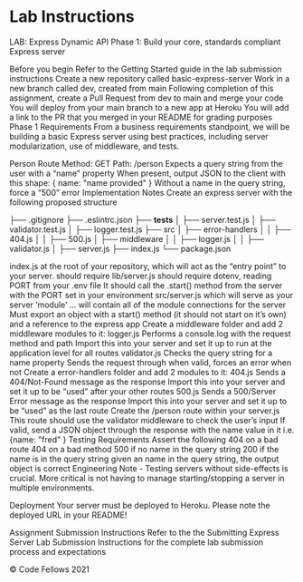 # Lab Instructions

LAB: Express
Dynamic API Phase 1: Build your core, standards compliant Express server

Before you begin
Refer to the Getting Started guide in the lab submission instructions
Create a new repository called basic-express-server
Work in a new branch called dev, created from main
Following completion of this assignment, create a Pull Request from dev to main and merge your code
You will deploy from your main branch to a new app at Heroku
You will add a link to the PR that you merged in your README for grading purposes
Phase 1 Requirements
From a business requirements standpoint, we will be building a basic Express server using best practices, including server modularization, use of middleware, and tests.

Person Route
Method: GET
Path: /person
Expects a query string from the user with a “name” property
When present, output JSON to the client with this shape: { name: "name provided" }
Without a name in the query string, force a “500” error
Implementation Notes
Create an express server with the following proposed structure

├── .gitignore
├── .eslintrc.json
├── __tests__
│   ├── server.test.js
│   ├── validator.test.js
│   ├── logger.test.js
├── src
│   ├── error-handlers
│   │   ├── 404.js
│   │   ├── 500.js
│   ├── middleware
│   │   ├── logger.js
│   │   ├── validator.js
│   ├── server.js
├── index.js
└── package.json

index.js at the root of your repository, which will act as the “entry point” to your server.
should require lib/server.js
should require dotenv, reading PORT from your .env file
It should call the .start() method from the server with the PORT set in your environment
src/server.js which will serve as your server ‘module’ … will contain all of the module connections for the server
Must export an object with a start() method (it should not start on it’s own) and a reference to the express app
Create a middleware folder and add 2 middleware modules to it:
logger.js
Performs a console.log with the request method and path
Import this into your server and set it up to run at the application level for all routes
validator.js
Checks the query string for a name property
Sends the request through when valid, forces an error when not
Create a error-handlers folder and add 2 modules to it:
404.js
Sends a 404/Not-Found message as the response
Import this into your server and set it up to be “used” after your other routes
500.js
Sends a 500/Server Error message as the response
Import this into your server and set it up to be “used” as the last route
Create the /person route within your server.js
This route should use the validator middleware to check the user’s input
If valid, send a JSON object through the response with the name value in it
i.e. {name: "fred" }
Testing Requirements
Assert the following
404 on a bad route
404 on a bad method
500 if no name in the query string
200 if the name is in the query string
given an name in the query string, the output object is correct
Engineering Note - Testing servers without side-effects is crucial. More critical is not having to manage starting/stopping a server in multiple environments.

Deployment
Your server must be deployed to Heroku. Please note the deployed URL in your README!

Assignment Submission Instructions
Refer to the the Submitting Express Server Lab Submission Instructions for the complete lab submission process and expectations

© Code Fellows 2021
